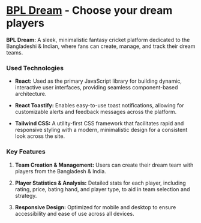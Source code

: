 # [BPL Dream](https://bpl-dream1.netlify.app) - Choose your dream players

**BPL Dream:** A sleek, minimalistic fantasy cricket platform dedicated to the Bangladeshi & Indian, where fans can create, manage, and track their dream teams.

### Used Technologies

- **React:** Used as the primary JavaScript library for building dynamic, interactive user interfaces, providing seamless component-based architecture.

- **React Toastify:** Enables easy-to-use toast notifications, allowing for customizable alerts and feedback messages across the platform.

- **Tailwind CSS:** A utility-first CSS framework that facilitates rapid and responsive styling with a modern, minimalistic design for a consistent look across the site.

### Key Features

1. **Team Creation & Management:** Users can create their dream team with players from the Bangladesh & India.

1. **Player Statistics & Analysis:** Detailed stats for each player, including rating, price, bating hand, and player type, to aid in team selection and strategy.

1. **Responsive Design:** Optimized for mobile and desktop to ensure accessibility and ease of use across all devices.
